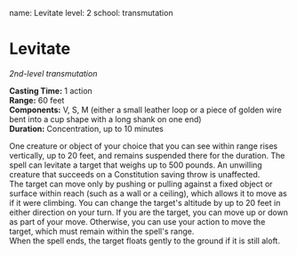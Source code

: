 name: Levitate
level: 2
school: transmutation

# Levitate 
_2nd-level transmutation_ 

**Casting Time:** 1 action    
**Range:** 60 feet    
**Components:** V, S, M (either a small leather loop or a piece of golden wire bent into a cup shape with a long shank on one end)    
**Duration:** Concentration, up to 10 minutes 

One creature or object of your choice that you can see within range rises vertically, up to 20 feet, and remains suspended there for the duration. The spell can levitate a target that weighs up to 500 pounds. An unwilling creature that succeeds on a Constitution saving throw is unaffected.    
The target can move only by pushing or pulling against a fixed object or surface within reach (such as a wall or a ceiling), which allows it to move as if it were climbing. You can change the target's altitude by up to 20 feet in either direction on your turn. If you are the target, you can move up or down as part of your move. Otherwise, you can use your action to move the target, which must remain within the spell's range.    
When the spell ends, the target floats gently to the ground if it is still aloft. 